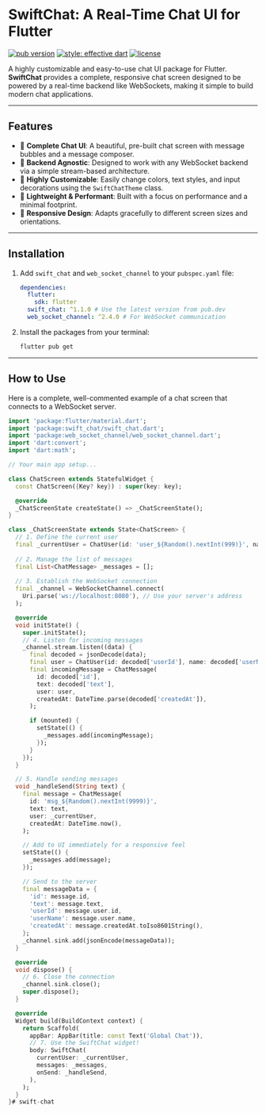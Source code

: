 # SwiftChat: A Real-Time Chat UI for Flutter

[![pub version](https://img.shields.io/pub/v/swift_chat.svg)](https://pub.dev/packages/swift_chat)
[![style: effective dart](https://img.shields.io/badge/style-effective_dart-40c4ff.svg)](https://pub.dev/packages/effective_dart)
[![license](https://img.shields.io/badge/license-MIT-blue.svg)](https://opensource.org/licenses/MIT)

A highly customizable and easy-to-use chat UI package for Flutter. **SwiftChat** provides a complete, responsive chat screen designed to be powered by a real-time backend like WebSockets, making it simple to build modern chat applications.

---

## Features

-   💬 **Complete Chat UI**: A beautiful, pre-built chat screen with message bubbles and a message composer.
-   🔌 **Backend Agnostic**: Designed to work with any WebSocket backend via a simple stream-based architecture.
-   🎨 **Highly Customizable**: Easily change colors, text styles, and input decorations using the `SwiftChatTheme` class.
-   🚀 **Lightweight & Performant**: Built with a focus on performance and a minimal footprint.
-   📱 **Responsive Design**: Adapts gracefully to different screen sizes and orientations.

---

## Installation

1.  Add `swift_chat` and `web_socket_channel` to your `pubspec.yaml` file:

    ```yaml
    dependencies:
      flutter:
        sdk: flutter
      swift_chat: ^1.1.0 # Use the latest version from pub.dev
      web_socket_channel: ^2.4.0 # For WebSocket communication
    ```

2.  Install the packages from your terminal:

    ```bash
    flutter pub get
    ```

---

## How to Use

Here is a complete, well-commented example of a chat screen that connects to a WebSocket server.

```dart
import 'package:flutter/material.dart';
import 'package:swift_chat/swift_chat.dart';
import 'package:web_socket_channel/web_socket_channel.dart';
import 'dart:convert';
import 'dart:math';

// Your main app setup...

class ChatScreen extends StatefulWidget {
  const ChatScreen({Key? key}) : super(key: key);

  @override
  _ChatScreenState createState() => _ChatScreenState();
}

class _ChatScreenState extends State<ChatScreen> {
  // 1. Define the current user
  final _currentUser = ChatUser(id: 'user_${Random().nextInt(999)}', name: 'You');
  
  // 2. Manage the list of messages
  final List<ChatMessage> _messages = [];
  
  // 3. Establish the WebSocket connection
  final _channel = WebSocketChannel.connect(
    Uri.parse('ws://localhost:8080'), // Use your server's address
  );

  @override
  void initState() {
    super.initState();
    // 4. Listen for incoming messages
    _channel.stream.listen((data) {
      final decoded = jsonDecode(data);
      final user = ChatUser(id: decoded['userId'], name: decoded['userName']);
      final incomingMessage = ChatMessage(
        id: decoded['id'],
        text: decoded['text'],
        user: user,
        createdAt: DateTime.parse(decoded['createdAt']),
      );

      if (mounted) {
        setState(() {
          _messages.add(incomingMessage);
        });
      }
    });
  }

  // 5. Handle sending messages
  void _handleSend(String text) {
    final message = ChatMessage(
      id: 'msg_${Random().nextInt(9999)}',
      text: text,
      user: _currentUser,
      createdAt: DateTime.now(),
    );

    // Add to UI immediately for a responsive feel
    setState(() {
      _messages.add(message);
    });

    // Send to the server
    final messageData = {
      'id': message.id,
      'text': message.text,
      'userId': message.user.id,
      'userName': message.user.name,
      'createdAt': message.createdAt.toIso8601String(),
    };
    _channel.sink.add(jsonEncode(messageData));
  }

  @override
  void dispose() {
    // 6. Close the connection
    _channel.sink.close();
    super.dispose();
  }

  @override
  Widget build(BuildContext context) {
    return Scaffold(
      appBar: AppBar(title: const Text('Global Chat')),
      // 7. Use the SwiftChat widget!
      body: SwiftChat(
        currentUser: _currentUser,
        messages: _messages,
        onSend: _handleSend,
      ),
    );
  }
}#   s w i f t - c h a t  
 